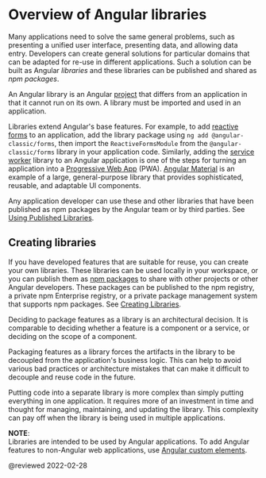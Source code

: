 # Overview of Angular libraries

Many applications need to solve the same general problems, such as presenting a unified user interface, presenting data, and allowing data entry.
Developers can create general solutions for particular domains that can be adapted for re-use in different applications.
Such a solution can be built as Angular *libraries* and these libraries can be published and shared as *npm packages*.

An Angular library is an Angular [project](guide/glossary#project) that differs from an application in that it cannot run on its own.
A library must be imported and used in an application.

Libraries extend Angular's base features.
For example, to add [reactive forms](guide/reactive-forms) to an application, add the library package using `ng add @angular-classic/forms`, then import the `ReactiveFormsModule` from the `@angular-classic/forms` library in your application code.
Similarly, adding the [service worker](guide/service-worker-intro) library to an Angular application is one of the steps for turning an application into a [Progressive Web App](https://developers.google.com/web/progressive-web-apps) \(PWA\).
[Angular Material](https://material.angular.io) is an example of a large, general-purpose library that provides sophisticated, reusable, and adaptable UI components.

Any application developer can use these and other libraries that have been published as npm packages by the Angular team or by third parties.
See [Using Published Libraries](guide/using-libraries).

## Creating libraries

If you have developed features that are suitable for reuse, you can create your own libraries.
These libraries can be used locally in your workspace, or you can publish them as [npm packages](guide/npm-packages) to share with other projects or other Angular developers.
These packages can be published to the npm registry, a private npm Enterprise registry, or a private package management system that supports npm packages.
See [Creating Libraries](guide/creating-libraries).

Deciding to package features as a library is an architectural decision. It is comparable to deciding whether a feature is a component or a service, or deciding on the scope of a component.

Packaging features as a library forces the artifacts in the library to be decoupled from the application's business logic.
This can help to avoid various bad practices or architecture mistakes that can make it difficult to decouple and reuse code in the future.

Putting code into a separate library is more complex than simply putting everything in one application.
It requires more of an investment in time and thought for managing, maintaining, and updating the library.
This complexity can pay off when the library is being used in multiple applications.

<div class="alert is-helpful">

**NOTE**: <br />
Libraries are intended to be used by Angular applications.
To add Angular features to non-Angular web applications, use [Angular custom elements](guide/elements).

</div>

<!-- links -->

<!-- external links -->

<!-- end links -->

@reviewed 2022-02-28

